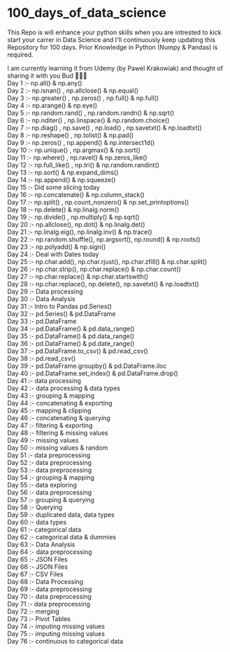 # 100_days_of_data_science

This Repo is will enhance your python skills when you are intrested to kick start your carrer in Data Science and I'll continuously keep updating this Repository for 100 days.
Prior Knowledge in Python (Numpy & Pandas) is required.

I am currently learning it from Udemy (by Pawel Krakowiak) and thought of sharing it with you Bud 🤞🤞🤞
<br>
Day   1 :- np.all() & np.any() <br>
Day   2 :- np.isnan() , np.allclose() & np.equal() <br>
Day   3 :- np.greater() , np.zeros() , np.full() & np.full() <br>
Day   4 :- np.arange() & np.eye() <br>
Day   5 :- np.random.rand() , np.random.randn() & np.sqrt() <br>
Day   6 :- np.nditer() , np.linspace() & np.random.choice() <br>
Day   7 :- np.diag() , np.save() , np.load() , np.savetxt() & np.loadtxt() <br>
Day   8 :- np.reshape() , np.tolist() & np.pad() <br>
Day   9 :- np.zeros() , np.append() & np.intersect1d() <br>
Day  10 :- np.unique() , np.argmax() & np.sort() <br>
Day  11 :- np.where() , np.ravel() & np.zeros_like() <br>
Day  12 :- np.full_like() , np.tri() & np.random.randint()<br>
Day  13 :- np.sort() & np.expand_dims() <br>
Day  14 :- np.append() & np.squeeze() <br>
Day  15 :- Did some slicing today <br>
Day  16 :- np.concatenate() & np.column_stack() <br>
Day  17 :- np.split() , np.count_nonzero() & np.set_printoptions()<br>
Day  18 :- np.delete() & np.linalg.norm() <br>
Day  19 :- np.divide() , np.multiply() & np.sqrt() <br>
Day  20 :- np.allclose(), np.dot() & np.linalg.det() <br>
Day  21 :- np.linalg.eig(), np.linalg.inv() & np.trace()<br>
Day  22 :- np.random.shuffle(), np.argsort(), np.round() & np.roots() <br>
Day  23 :- np.polyadd() & np.sign() <br>
Day  24 :- Deal with Dates today <br>
Day  25 :- np.char.add(), np.char.rjust(), np.char.zfill() & np.char.split() <br>
Day  26 :- np.char.strip(), np.char.replace() & np.char.count() <br>
Day  27 :- np.char.replace() & np.char.startswith() <br>
Day  28 :- np.char.replace(), np.delete(), np.savetxt() & np.loadtxt() <br>
Day  29 :- Data processing <br>
Day  30 :- Data Analysis <br>
Day  31 :- Intro to Pandas pd.Series() <br>
Day  32 :- pd.Series() & pd.DataFrame <br>
Day  33 :- pd.DataFrame <br>
Day  34 :- pd.DataFrame() & pd.data_range() <br>
Day  35 :- pd.DataFrame() & pd.data_range() <br>
Day  36 :- pd.DataFrame() & pd.date_range() <br>
Day  37 :- pd.DataFrame.to_csv() & pd.read_csv() <br>
Day  38 :- pd.read_csv() <br>
Day  39 :- pd.DataFrame.groupby() & pd.DataFrame.iloc <br>
Day  40 :- pd.DataFrame.set_index() & pd.DataFrame.drop() <br>
Day  41 :- data processing <br>
Day  42 :- data processing & data types <br>
Day  43 :- grouping & mapping <br>
Day  44 :- concatenating & exporting <br>
Day  45 :- mapping & clipping <br>
Day  46 :- concatenating & querying <br>
Day  47 :- filtering & exporting <br>
Day  48 :- filtering & missing values <br>
Day  49 :- missing values <br>
Day  50 :- missing values & random <br>
Day  51 :- data preprocessing <br> 
Day  52 :- data preprocessing <br>
Day  53 :- data preprocessing <br>
Day  54 :- grouping & mapping <br>
Day  55 :- data exploring <br>
Day  56 :- data preprocessing <br>
Day  57 :- grouping & querying <br>
Day  58 :- Querying <br>
Day  59 :- duplicated data, data types <br>
Day  60 :- data types <br>
Day  61 :- categorical data <br>
Day  62 :- categorical data & dummies <br>
Day  63 :- Data Analysis <br>
Day  64 :- data preprocessing <br>
Day  65 :- JSON Files <br> 
Day  66 :- JSON Files <br> 
Day  67 :- CSV Files <br>
Day  68 :- Data Processing <br>
Day  69 :- data preprocessing <br>
Day  70 :- data preprocessing <br>
Day  71 :- data preprocessing <br>
Day  72 :- merging <br>
Day  73 :- Pivot Tables <br>
Day  74 :- imputing missing values <br>
Day  75 :- imputing missing values <br>
Day  76 :- continuous to categorical data <br>